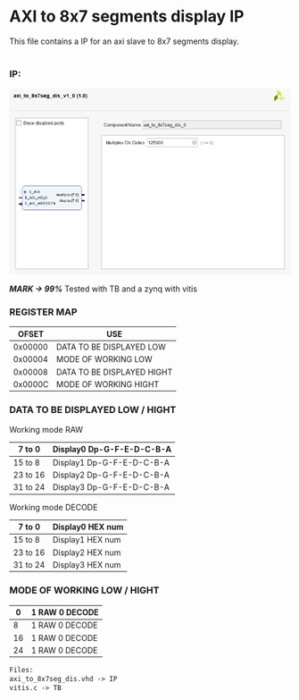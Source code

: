# AXI to 8x7 segments display IP
This file contains a IP for an axi slave to 8x7 segments display.<br>
<br>

### IP:
![IP](IP.png)

***MARK -> 99%***
Tested with TB and a zynq with vitis

### REGISTER MAP
|    OFSET     | USE |
|--------------|--------------|
| 0x00000      | DATA TO BE DISPLAYED LOW     |
| 0x00004      | MODE OF WORKING   LOW   |
| 0x00008      | DATA TO BE DISPLAYED HIGHT     |
| 0x0000C      | MODE OF WORKING   HIGHT   |

### DATA TO BE DISPLAYED LOW / HIGHT

Working mode RAW

| 7 to 0     | Display0 Dp-G-F-E-D-C-B-A|
|------------|---------------|
| 15 to 8    | Display1 Dp-G-F-E-D-C-B-A|
| 23 to 16   | Display2 Dp-G-F-E-D-C-B-A|
| 31 to 24   | Display3 Dp-G-F-E-D-C-B-A|


Working mode DECODE

| 7 to 0     | Display0 HEX num|
|------------|---------------|
| 15 to 8    | Display1 HEX num|
| 23 to 16   | Display2 HEX num|
| 31 to 24   | Display3 HEX num|

### MODE OF WORKING LOW / HIGHT

| 0     | 1 RAW 0 DECODE|
|------------|---------------|
| 8    | 1 RAW 0 DECODE|
| 16   | 1 RAW 0 DECODE|
| 24   | 1 RAW 0 DECODE|

```
Files:
axi_to_8x7seg_dis.vhd -> IP
vitis.c -> TB
```

<br>
